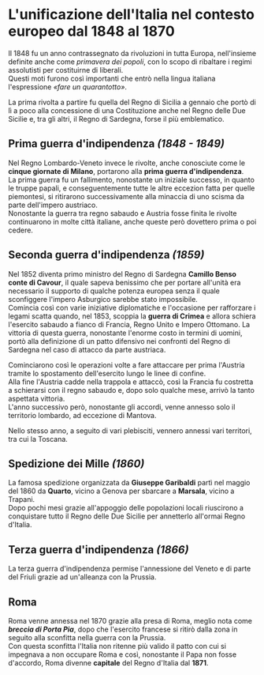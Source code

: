 # L'unificazione dell'Italia nel contesto europeo dal 1848 al 1870

Il 1848 fu un anno contrassegnato da rivoluzioni in tutta Europa, nell'insieme
definite anche come *primavera dei popoli*, con lo scopo di ribaltare i regimi
assolutisti per costituirne di liberali.\
Questi moti furono così importanti che entrò nella lingua italiana l'espressione
*&laquo;fare un quarantotto&raquo;*.

La prima rivolta a partire fu quella del Regno di Sicilia a gennaio che portò di
lì a poco alla concessione di una Costituzione anche nel Regno delle Due Sicilie
e, tra gli altri, il Regno di Sardegna, forse il più emblematico.

## Prima guerra d'indipendenza *(1848 - 1849)*

Nel Regno Lombardo-Veneto invece le rivolte, anche conosciute come le **cinque
giornate di Milano**, portarono alla **prima guerra d'indipendenza**.\
La prima guerra fu un fallimento, nonostante un iniziale successo, in quanto le
truppe papali, e conseguentemente tutte le altre eccezion fatta per quelle
piemontesi, si ritirarono successivamente alla minaccia di uno scisma da parte
dell'impero austriaco.\
Nonostante la guerra tra regno sabaudo e Austria fosse finita le rivolte
continuarono in molte città italiane, anche queste però dovettero prima o poi
cedere.

## Seconda guerra d'indipendenza *(1859)*

Nel 1852 diventa primo ministro del Regno di Sardegna **Camillo Benso conte di
Cavour**, il quale sapeva benissimo che per portare all'unità era necessario il
supporto di qualche potenza europea senza il quale sconfiggere l'impero
Asburgico sarebbe stato impossibile.\
Comincia così con varie iniziative diplomatiche e l'occasione per rafforzare i
legami scatta quando, nel 1853, scoppia la **guerra di Crimea** e allora schiera
l'esercito sabaudo a fianco di Francia, Regno Unito e Impero Ottomano. La
vittoria di questa guerra, nonostante l'enorme costo in termini di uomini, portò
alla definizione di un patto difensivo nei confronti del Regno di Sardegna nel
caso di attacco da parte austriaca.

Cominciarono così le operazioni volte a fare attaccare per prima l'Austria
tramite lo spostamento dell'esercito lungo le linee di confine.\
Alla fine l'Austria cadde nella trappola e attaccò, così la Francia fu costretta
a schierarsi con il regno sabaudo e, dopo solo qualche mese, arrivò la tanto
aspettata vittoria.\
L'anno successivo però, nonostante gli accordi, venne annesso solo il territorio
lombardo, ad eccezione di Mantova.

Nello stesso anno, a seguito di vari plebisciti, vennero annessi vari territori,
tra cui la Toscana.

## Spedizione dei Mille *(1860)*

La famosa spedizione organizzata da **Giuseppe Garibaldi** partì nel maggio del
1860 da **Quarto**, vicino a Genova per sbarcare a **Marsala**, vicino a
Trapani.\
Dopo pochi mesi grazie all'appoggio delle popolazioni locali riuscirono a
conquistare tutto il Regno delle Due Sicilie per annetterlo all'ormai Regno
d'Italia.

## Terza guerra d'indipendenza *(1866)*

La terza guerra d'indipendenza permise l'annessione del Veneto e di parte del
Friuli grazie ad un'alleanza con la Prussia.

## Roma

Roma venne annessa nel 1870 grazie alla presa di Roma, meglio nota come
***breccia di Porta Pia***, dopo che l'esercito francese si ritirò dalla zona in
seguito alla sconfitta nella guerra con la Prussia.\
Con questa sconfitta l'Italia non ritenne più valido il patto con cui si
impegnava a non occupare Roma e così, nonostante il Papa non fosse d'accordo,
Roma divenne **capitale** del Regno d'Italia dal **1871**.
